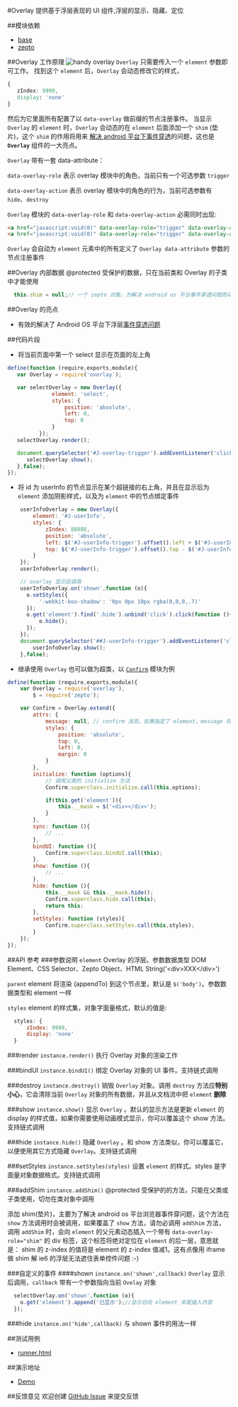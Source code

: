 #Overlay
提供基于浮层表现的 UI 组件,浮层的显示、隐藏、定位

##模块依赖
- [base](http://github.com/alipay/arale/tree/master/lib/base)
- [zepto](http://github.com/alipay/arale/tree/master/lib/zepto)

##Overlay 工作原理
![handy overlay](overlay/docs/assets/handy-overlay-shim.jpg)
`Overlay` 只需要传入一个 `element` 参数即可工作。
找到这个 `element` 后，`Overlay` 会动态修改它的样式，
```css
{
   zIndex: 9999,
   display: 'none'
}
```
然后为它里面所有配置了以 `data-overlay` 做前缀的节点注册事件。
当显示 `Overlay` 的 `element` 时，`Overlay` 会动态的在 `element` 后面添加一个 `shim` (垫片)，这个 `shim` 的作用将用来
[解决 android 平台下事件穿透](http://v.youku.com/v_show/id_XNDAxMTMzOTA4.html)的问题，这也是 **`Overlay`** 组件的一大亮点。

`Overlay` 带有一套 data-attribute：

`data-overlay-role` 表示 overlay 模块中的角色，当前只有一个可选参数 `trigger`

`data-overlay-action` 表示 overlay 模块中的角色的行为，当前可选参数有 `hide`、`destroy`

`Overlay` 模块的 `data-overlay-role` 和 `data-overlay-action` 必需同时出现:
```html
<a href="javascript:void(0)" data-overlay-role="trigger" data-overlay-action="hide">关闭</a>
<a href="javascript:void(0)" data-overlay-role="trigger" data-overlay-action="destroy">销毁</a>
```
`Overlay` 会自动为 `element` 元素中的所有定义了 `Overlay data-attribute` 参数的节点注册事件

##Overlay 内部数据
@protected 受保护的数据，只在当前类和 Overlay 的子类中才能使用
```js
  this.shim = null;// 一个 zepto 对象。为解决 android os 平台事件穿透问题而动态生成的垫片
```

##Overlay 的亮点
- 有效的解决了 Android OS 平台下浮层[事件穿透问题](http://qiqicartoon.com/?p=1197)

##代码片段
- 将当前页面中第一个 select 显示在页面的左上角
```js
define(function (require,exports,module){
   var Overlay = require('overlay');

   var selectOverlay = new Overlay({
              element: 'select',
              styles: {
                  position: 'absolute',
                  left: 0,
                  top: 0
              }
          });
   selectOverlay.render();

   document.querySelector('#J-overlay-trigger').addEventListener('click',function (){
      selectOverlay.show();
   },false);
});
```
- 将 id 为 userInfo 的节点显示在某个超链接的右上角，并且在显示后为 `element` 添加阴影样式，以及为 `element` 中的节点绑定事件
```js
    userInfoOverlay = new Overlay({
        element: '#J-userInfo',
        styles: {
            zIndex: 88888,
            position: 'absolute',
            left: $('#J-userInfo-trigger').offset().left + $('#J-userInfo-trigger').offset().width,
            top: $('#J-userInfo-trigger').offset().top - $('#J-userInfo').offset().height
        }
    });
    userInfoOverlay.render();

    // overlay 显示后调用
    userInfoOverlay.on('shown',function (o){
      o.setStyles({
          '-webkit-box-shadow': '0px 0px 10px rgba(0,0,0,.7)'
      });
      o.get('element').find('.hide').unbind('click').click(function (){
          o.hide();
      });
    });
    document.querySelector('##J-userInfo-trigger').addEventListener('click',function (){
        userInfoOverlay.show();
    },false);
```
- 继承使用
`Overlay` 也可以做为超类，以 [`Confirm`](../lib/confirm) 模块为例
```js
define(function (require,exports,module){
    var Overlay = require('overlay'),
        $ = require('zepto');

    var Confirm = Overlay.extend({
        attrs: {
            message: null, // confirm 消息。如果指定了 element，message 将被忽略
            styles: {
                position: 'absolute',
                top: 0,
                left: 0,
                margin: 0
            }
        },
        initialize: function (options){
            // 调用父类的 initialize 方法
            Confirm.superclass.initialize.call(this,options);

            if(this.get('element')){
                this.__mask = $('<div></div>');
            }
        },
        sync: function (){
            // ...
        },
        bindUI: function (){
            Confirm.superclass.bindUI.call(this);
        },
        show: function (){
            // ...
        },
        hide: function (){
            this.__mask && this.__mask.hide();
            Confirm.superclass.hide.call(this);
            return this;
        },
        setStyles: function (styles){
            Confirm.superclass.setStyles.call(this,styles);
        }
    });
});
```

##API 参考
###参数说明
`element` Overlay 的浮层。参数数据类型 DOM Element、CSS Selector、Zepto Object、HTML String('&lt;div&gt;XXX&lt;/div&gt;')

`parent` element 将渲染 (appendTo) 到这个节点里，默认是 `$('body')`。参数数据类型和 element 一样

`styles` element 的样式集，对象字面量格式，默认的值是:
```js
  styles: {
      zIndex: 9999,
      display: 'none'
  }
```

###render `instance.render()`
执行 Overlay 对象的渲染工作

###bindUI `instance.bindUI()`
绑定 Overlay 对象的 UI 事件。支持链式调用

###destroy `instance.destroy()`
销毁 `Overlay` 对象。调用 `destroy` 方法应**特别小心**，它会清除当前 `Overlay` 对象的所有数据，并且从文档流中把 `element` **删除**

###show `instance.show()`
显示 `Overlay` 。默认的显示方法是更新 `element` 的 display 的样式值，如果你需要使用动画模式显示，你可以覆盖这个 show 方法。支持链式调用

###hide `instance.hide()`
隐藏 `Overlay` 。和 show 方法类似，你可以覆盖它，以便使用其它方式隐藏 `Overlay`。支持链式调用

###setStyles `instance.setStyles(styles)`
设置 `element` 的样式。styles 是字面量对象数据格式。支持链式调用

###addShim `instance.addShim()`
@protected 受保护的的方法，只能在父类或子类使用，切勿在类对象中调用

添加 shim(垫片)，主要为了解决 android os 平台浏览器事件穿问题，这个方法在 `show` 方法调用时会被调用，如果覆盖了 `show` 方法，请勿必调用 `addShim` 方法，
调用 `addShim` 时，会向 `element` 的父元素动态插入一个带有 `data-overlay-role="shim"` 的 div 标签，这个标签将绝对定位在 `element` 的后一层，意思就是：
shim 的 z-index 的值将是 element 的 z-index 值减1。这有点像用 iframe 做 shim 解 ie6 的浮层无法遮住表单控件问题 :-)

###自定义的事件
####shown `instance.on('shown',callback)`
`Overlay` 显示后调用，`callback` 带有一个参数指向当前 `Ovelay` 对象
```js
  selectOverlay.on('shown',function (o){
    o.get('element').append('已显示');//显示后向 element 末尾插入内容
  });
```
###hide `instance.on('hide',callback)`
与 shown 事件的用法一样

##测试用例
- [runner.html](../lib/overlay/tests/runner.html)

##演示地址
- [Demo](../lib/overlay/examples/overlay.html)

##反馈意见
欢迎创建 [GitHub Issue](http://github.com/alipay/handy/issues/new) 来提交反馈